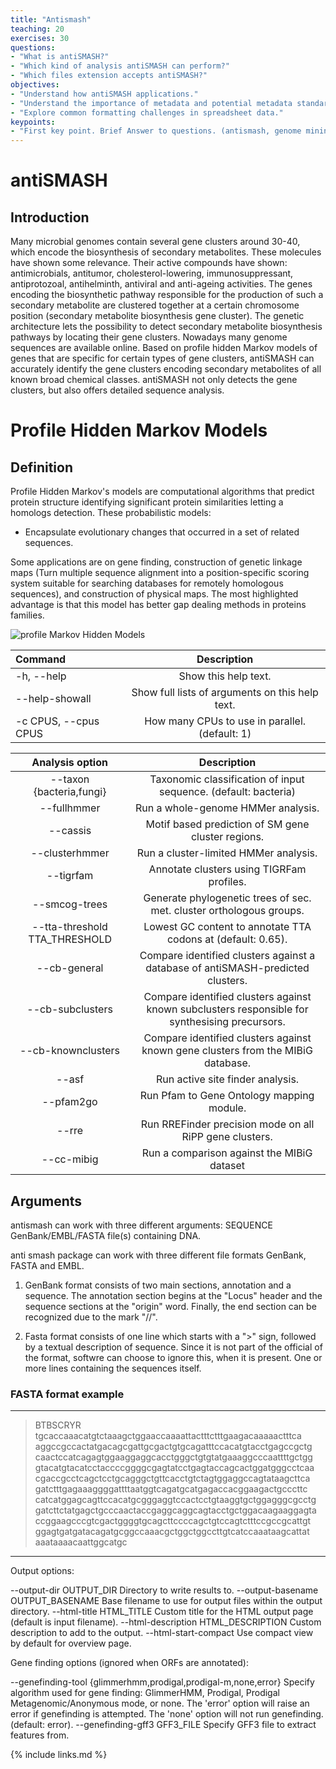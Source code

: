 ```yaml
---
title: "Antismash"
teaching: 20
exercises: 30
questions:
- "What is antiSMASH?"
- "Which kind of analysis antiSMASH can perform?"
- "Which files extension accepts antiSMASH?"
objectives:
- "Understand how antiSMASH applications."
- "Understand the importance of metadata and potential metadata standards."
- "Explore common formatting challenges in spreadsheet data."
keypoints:
- "First key point. Brief Answer to questions. (antismash, genome mining, secondary metabolism, bacteria, bioactive coumpounds)"
---
```


# antiSMASH

## Introduction

Many microbial genomes contain several gene clusters around 30-40, which encode the biosynthesis of secondary metabolites. These molecules have shown some relevance. Their active compounds have shown: antimicrobials, antitumor, cholesterol-lowering, immunosuppressant, antiprotozoal, antihelminth, antiviral and anti-ageing activities. The genes encoding the biosynthetic pathway responsible for the production of such a secondary metabolite are clustered together at a certain chromosome position (secondary metabolite biosynthesis gene cluster). The genetic architecture lets the possibility to detect secondary metabolite biosynthesis pathways by locating their gene clusters. Nowadays many genome sequences are available online. Based on profile hidden Markov models of genes that are specific for certain types of gene clusters, antiSMASH can accurately identify the gene clusters encoding secondary metabolites of all known broad chemical classes. antiSMASH not only detects the gene clusters, but also offers detailed sequence analysis.

# Profile Hidden Markov Models

## Definition

Profile Hidden Markov's models are computational algorithms that predict protein structure identifying significant protein similarities letting a homologs detection. These probabilistic models:

- Encapsulate evolutionary changes that occurred in a set of related sequences.

Some applications are on gene finding, construction of genetic linkage maps (Turn multiple sequence alignment into a position-specific scoring system suitable for searching databases for remotely homologous sequences), and construction of physical maps. The most highlighted advantage is that this model has better gap dealing methods in proteins families.

![profile Markov Hidden Models](https://upload.wikimedia.org/wikipedia/commons/7/71/A_profile_HMM_modelling_a_multiple_sequence_alignment.png)

| Command               | Description |
| :---                  |    :----:   |
| -h, --help            | Show this help text. |
| --help-showall        | Show full lists of arguments on this help text. |
|  -c CPUS, --cpus CPUS |  How many CPUs to use in parallel. (default: 1) |


| Analysis option | Description |
| :----: | :----: |
| --taxon {bacteria,fungi}      | Taxonomic classification of input sequence. (default: bacteria) |
| --fullhmmer                   | Run a whole-genome HMMer analysis. |  
| --cassis                      | Motif based prediction of SM gene cluster regions. |
| --clusterhmmer                | Run a cluster-limited HMMer analysis. |
| --tigrfam                     | Annotate clusters using TIGRFam profiles. |
| --smcog-trees                 | Generate phylogenetic trees of sec. met. cluster orthologous groups. |
| --tta-threshold TTA_THRESHOLD | Lowest GC content to annotate TTA codons at (default: 0.65). |
| --cb-general                  | Compare identified clusters against a database of antiSMASH-predicted clusters. |
| --cb-subclusters              | Compare identified clusters against known subclusters responsible for synthesising precursors. |
| --cb-knownclusters            | Compare identified clusters against known gene clusters from the MIBiG database. |
| --asf                         | Run active site finder analysis. |
| --pfam2go                     | Run Pfam to Gene Ontology mapping module. |
| --rre                         | Run RREFinder precision mode on all RiPP gene clusters. |
| --cc-mibig                    | Run a comparison against the MIBiG dataset |

## Arguments

antismash can work with three different
arguments:
  SEQUENCE  GenBank/EMBL/FASTA file(s) containing DNA.

  anti smash package can work with three different file formats GenBank,  FASTA and EMBL. 

1. GenBank format consists of two main sections, annotation and a sequence. The annotation section begins at the "Locus" header and the sequence sections at the "origin" word. Finally, the end section can be recognized due to the mark "//".

1. Fasta format consists of one line which starts with a ">" sign, followed by a textual description of sequence. Since it is not part of the official of the format, softwre can choose to ignore this, when it is present. One or more lines containing the sequences itself.

### FASTA format example
---
>BTBSCRYR
tgcaccaaacatgtctaaagctggaaccaaaattactttctttgaagacaaaaactttca
aggccgccactatgacagcgattgcgactgtgcagatttccacatgtacctgagccgctg
caactccatcagagtggaaggaggcacctgggctgtgtatgaaaggcccaattttgctgg
gtacatgtacatcctaccccggggcgagtatcctgagtaccagcactggatgggcctcaa
cgaccgcctcagctcctgcagggctgttcacctgtctagtggaggccagtataagcttca
gatctttgagaaaggggattttaatggtcagatgcatgagaccacggaagactgcccttc
catcatggagcagttccacatgcgggaggtccactcctgtaaggtgctggagggcgcctg
gatcttctatgagctgcccaactaccgaggcaggcagtacctgctggacaagaaggagta
ccggaagcccgtcgactggggtgcagcttccccagctgtccagtctttccgccgcattgt
ggagtgatgatacagatgcggccaaacgctggctggccttgtcatccaaataagcattat
aaataaaacaattggcatgc
---




Output options:

  --output-dir OUTPUT_DIR
                        Directory to write results to.
  --output-basename OUTPUT_BASENAME
                        Base filename to use for output files within the output directory.
  --html-title HTML_TITLE
                        Custom title for the HTML output page (default is input filename).
  --html-description HTML_DESCRIPTION
                        Custom description to add to the output.
  --html-start-compact  Use compact view by default for overview page.

Gene finding options (ignored when ORFs are annotated):

  --genefinding-tool {glimmerhmm,prodigal,prodigal-m,none,error}
                        Specify algorithm used for gene finding: GlimmerHMM, Prodigal,
                        Prodigal Metagenomic/Anonymous mode, or none. The 'error' option
                        will raise an error if genefinding is attempted. The 'none' option
                        will not run genefinding. (default: error).
  --genefinding-gff3 GFF3_FILE
                        Specify GFF3 file to extract features from.


{% include links.md %}
